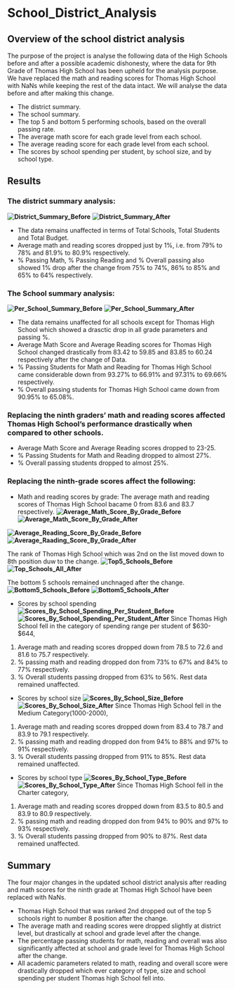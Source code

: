 # **School_District_Analysis**

## **Overview of the school district analysis**
The purpose of the project is analyse the following data of the High Schools before and after a possible academic dishonesty, where the data for 9th Grade of Thomas High School has been upheld for the analysis purpose. We have replaced the math and reading scores for Thomas High School with NaNs while keeping the rest of the data intact. We will analyse the data before and after making this change.
* The district summary.
* The school summary.
* The top 5 and bottom 5 performing schools, based on the overall passing rate.
* The average math score for each grade level from each school.
* The average reading score for each grade level from each school.
* The scores by school spending per student, by school size, and by school type.

## **Results**
### The district summary analysis:	
**![District_Summary_Before](./Resources/district_summary_before.png)**
**![District_Summary_After](./Resources/district_summary_after.png)**

* The data remains unaffected in terms of Total Schools, Total Students and Total Budget. 
* Average math and reading scores dropped just by 1%, i.e. from 79% to 78% and 81.9% to 80.9% respectively.
* % Passing Math, % Passing Reading and % Overall passing also showed 1% drop after the change from 75% to 74%, 86% to 85% and 65% to 64% respectively.

### The School summary analysis:
**![Per_School_Summary_Before](./Resources/per_school_summary_before.png)**
**![Per_School_Summary_After](./Resources/per_school_summary_after.png)**

* The data remains unaffected for all schools except for Thomas High School which showed a drasctic drop in all grade parameters and passing %.
* Average Math Score and Average Reading scores for Thomas High School changed drastically from 83.42 to 59.85 and 83.85 to 60.24 respectively after the change of Data.
* % Passing Students for Math and Reading for Thomas High School came considerable down from 93.27% to 66.91% and 97.31% to 69.66% respectively.
* % Overall passing students for Thomas High School came down from 90.95% to 65.08%.

### Replacing the ninth graders’ math and reading scores affected Thomas High School’s performance drastically when compared to other schools.
* Average Math Score and Average Reading scores dropped to 23-25.
* % Passing Students for Math and Reading dropped to almost 27%.
* % Overall passing students dropped to almost 25%.

### Replacing the ninth-grade scores affect the following:
* Math and reading scores by grade:
The average math and reading scores of Thomas High School bacame 0 from 83.6 and 83.7 respectively.
**![Average_Math_Score_By_Grade_Before](./Resources/average_math_score_by_grade_before.png)**
**![Average_Math_Score_By_Grade_After](./Resources/average_math_score_by_grade_after.png)**

**![Average_Reading_Score_By_Grade_Before](./Resources/average_reading_score_by_grade_before.png)**
**![Average_Raading_Score_By_Grade_After](./Resources/average_reading_score_by_grade_after.png)**

The rank of Thomas High School which was 2nd on the list moved down to 8th position duw to the change.
**![Top5_Schools_Before](./Resources/top5_schools_before.png)** 
**![Top_Schools_All_After](./Resources/top_schools_all_after.png)** 

The bottom 5 schools remained unchnaged after the change.
**![Bottom5_Schools_Before](./Resources/bottom5_schools_before.png)** 
**![Bottom5_Schools_After](./Resources/bottom5_schools_after.png)** 

* Scores by school spending
**![Scores_By_School_Spending_Per_Student_Before](./Resources/scores_by_school_spending_per_student_before.png)**
**![Scores_By_School_Spending_Per_Student_After](./Resources/scores_by_school_spending_per_student_after.png)**
Since Thomas High School fell in the category of spending range per student of $630- $644, 
1. Average math and reading scores dropped down from 78.5 to 72.6 and 81.6 to 75.7 respectively.
2. % passing math and reading dropped don from 73% to 67% and 84% to 77% respectively.
3. % Overall students passing dropped from 63% to 56%.
Rest data remained unaffected.

* Scores by school size
**![Scores_By_School_Size_Before](./Resources/scores_by_school_size_before.png)**
**![Scores_By_School_Size_After](./Resources/scores_by_school_size_after.png)**
Since Thomas High School fell in the Medium Category(1000-2000), 
1. Average math and reading scores dropped down from 83.4 to 78.7 and 83.9 to 79.1 respectively.
2. % passing math and reading dropped don from 94% to 88% and 97% to 91% respectively.
3. % Overall students passing dropped from 91% to 85%.
Rest data remained unaffected.


* Scores by school type
**![Scores_By_School_Type_Before](./Resources/scores_by_school_type_before.png)**
**![Scores_By_School_Type_After](./Resources/scores_by_school_type_after.png)**
Since Thomas High School fell in the Charter category, 
1. Average math and reading scores dropped down from 83.5 to 80.5 and 83.9 to 80.9 respectively.
2. % passing math and reading dropped don from 94% to 90% and 97% to 93% respectively.
3. % Overall students passing dropped from 90% to 87%.
Rest data remained unaffected.

## Summary
The four major changes in the updated school district analysis after reading and math scores for the ninth grade at Thomas High School have been replaced with NaNs.
* Thomas High School that was ranked 2nd dropped out of the top 5 schools right to number 8 position after the change.
* The average math and reading scores were dropped slightly at district level, but drastically at school and grade level after the change.
* The percentage passing students for math, reading and overall was also significantly affected at school and grade level for Thomas High School after the change.
* All academic parameters related to math, reading and overall score were drastically dropped which ever category of type, size and school spending per student Thomas high School fell into. 

